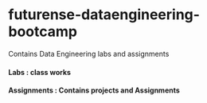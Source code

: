 # futurense-dataengineering-bootcamp
Contains Data Engineering labs and assignments
 #### Labs : class works
 #### Assignments : Contains projects and Assignments
